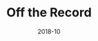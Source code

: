 ---
title: 'Off the Record'
date: '2018-10'
skills: 'html,css'
description: '처음 만든 웹 페이지(정적 사이트).'
feGithubUrl: 'https://github.com/babyazalea/offTheRecord'
serviceUrl: 'https://babyazalea.github.io/offTheRecord/'
---